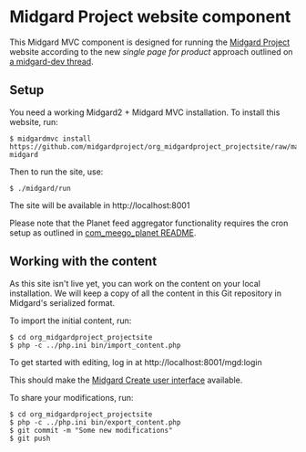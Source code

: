 Midgard Project website component
=================================

This Midgard MVC component is designed for running the [Midgard Project](http://www.midgard-project.org/) website according to the new _single page for product_ approach outlined on [a midgard-dev thread](http://lists.midgard-project.org/pipermail/dev/2011-March/002883.html).

## Setup

You need a working Midgard2 + Midgard MVC installation. To install this website, run:

    $ midgardmvc install https://github.com/midgardproject/org_midgardproject_projectsite/raw/master/application.yml midgard

Then to run the site, use:

    $ ./midgard/run
    
The site will be available in http://localhost:8001

Please note that the Planet feed aggregator functionality requires the cron setup as outlined in [com_meego_planet README](https://github.com/nemein/com_meego_planet/blob/master/README.markdown).

## Working with the content

As this site isn't live yet, you can work on the content on your local installation. We will keep a copy of all the content in this Git repository in Midgard's serialized format.

To import the initial content, run:

    $ cd org_midgardproject_projectsite
    $ php -c ../php.ini bin/import_content.php

To get started with editing, log in at http://localhost:8001/mgd:login

This should make the [Midgard Create user interface](http://bergie.iki.fi/blog/introducing_the_midgard_create_user_interface/) available.

To share your modifications, run:

    $ cd org_midgardproject_projectsite
    $ php -c ../php.ini bin/export_content.php
    $ git commit -m "Some new modifications"
    $ git push
